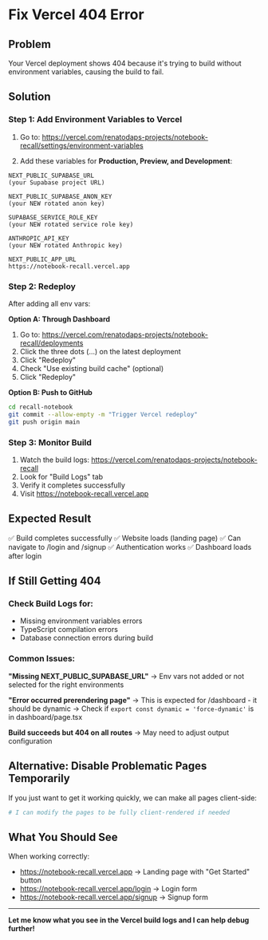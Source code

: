 # Fix Vercel 404 Error

## Problem
Your Vercel deployment shows 404 because it's trying to build without environment variables, causing the build to fail.

## Solution

### Step 1: Add Environment Variables to Vercel

1. Go to: https://vercel.com/renatodaps-projects/notebook-recall/settings/environment-variables

2. Add these variables for **Production, Preview, and Development**:

```
NEXT_PUBLIC_SUPABASE_URL
(your Supabase project URL)

NEXT_PUBLIC_SUPABASE_ANON_KEY
(your NEW rotated anon key)

SUPABASE_SERVICE_ROLE_KEY
(your NEW rotated service role key)

ANTHROPIC_API_KEY
(your NEW rotated Anthropic key)

NEXT_PUBLIC_APP_URL
https://notebook-recall.vercel.app
```

### Step 2: Redeploy

After adding all env vars:

**Option A: Through Dashboard**
1. Go to: https://vercel.com/renatodaps-projects/notebook-recall/deployments
2. Click the three dots (...) on the latest deployment
3. Click "Redeploy"
4. Check "Use existing build cache" (optional)
5. Click "Redeploy"

**Option B: Push to GitHub**
```bash
cd recall-notebook
git commit --allow-empty -m "Trigger Vercel redeploy"
git push origin main
```

### Step 3: Monitor Build

1. Watch the build logs: https://vercel.com/renatodaps-projects/notebook-recall
2. Look for "Build Logs" tab
3. Verify it completes successfully
4. Visit https://notebook-recall.vercel.app

## Expected Result

✅ Build completes successfully
✅ Website loads (landing page)
✅ Can navigate to /login and /signup
✅ Authentication works
✅ Dashboard loads after login

## If Still Getting 404

### Check Build Logs for:
- Missing environment variables errors
- TypeScript compilation errors
- Database connection errors during build

### Common Issues:

**"Missing NEXT_PUBLIC_SUPABASE_URL"**
→ Env vars not added or not selected for the right environments

**"Error occurred prerendering page"**
→ This is expected for /dashboard - it should be dynamic
→ Check if `export const dynamic = 'force-dynamic'` is in dashboard/page.tsx

**Build succeeds but 404 on all routes**
→ May need to adjust output configuration

## Alternative: Disable Problematic Pages Temporarily

If you just want to get it working quickly, we can make all pages client-side:

```bash
# I can modify the pages to be fully client-rendered if needed
```

## What You Should See

When working correctly:
- https://notebook-recall.vercel.app → Landing page with "Get Started" button
- https://notebook-recall.vercel.app/login → Login form
- https://notebook-recall.vercel.app/signup → Signup form

---

**Let me know what you see in the Vercel build logs and I can help debug further!**
